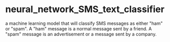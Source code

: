 # neural_network_SMS_text_classifier
a machine learning model that will classify SMS messages as either "ham" or "spam". A "ham" message is a normal message sent by a friend. A "spam" message is an advertisement or a message sent by a company.
